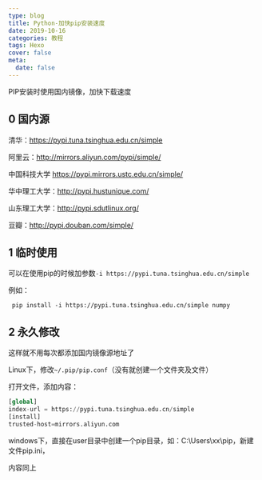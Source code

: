 ```yaml
---
type: blog
title: Python-加快pip安装速度
date: 2019-10-16
categories: 教程
tags: Hexo
cover: false
meta:
  date: false
---
```


 

PIP安装时使用国内镜像，加快下载速度




<!-- more -->



## 0 国内源

清华：https://pypi.tuna.tsinghua.edu.cn/simple

阿里云：http://mirrors.aliyun.com/pypi/simple/

中国科技大学 https://pypi.mirrors.ustc.edu.cn/simple/

华中理工大学：http://pypi.hustunique.com/

山东理工大学：http://pypi.sdutlinux.org/ 

豆瓣：http://pypi.douban.com/simple/



## 1 临时使用

 可以在使用pip的时候加参数`-i https://pypi.tuna.tsinghua.edu.cn/simple`

例如：

` pip install -i https://pypi.tuna.tsinghua.edu.cn/simple numpy`



## 2 永久修改

这样就不用每次都添加国内镜像源地址了

Linux下，修改` ~/.pip/pip.conf `（没有就创建一个文件夹及文件）

打开文件，添加内容：

```python
[global]
index-url = https://pypi.tuna.tsinghua.edu.cn/simple
[install]
trusted-host=mirrors.aliyun.com
```

 windows下，直接在user目录中创建一个pip目录，如：C:\Users\xx\pip，新建文件pip.ini，

内容同上